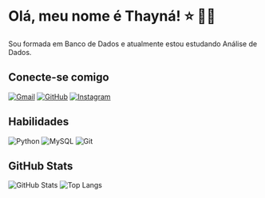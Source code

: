 # Olá, meu nome é Thayná! :star: :woman_technologist:
Sou formada em Banco de Dados e atualmente estou estudando Análise de Dados.
## Conecte-se comigo
[![Gmail](https://img.shields.io/badge/Gmail-4e0a6d?style=for-the-badge&logo=gmail&logoColor=fff)](mailto:thayna.cristina970@gmail.com)
[![GitHub](https://img.shields.io/badge/GitHub-4e0a6d?style=for-the-badge&logo=github&logoColor=fff)](https://github.com/thaynamarcelino)
[![Instagram](https://img.shields.io/badge/-Instagram-4e0a6d?style=for-the-badge&logo=instagram&logoColor=white)](https://www.instagram.com/itsthaynah/)
## Habilidades
![Python](https://img.shields.io/badge/python-4e0a6d?style=for-the-badge&logo=python&logoColor=fff)
![MySQL](https://img.shields.io/badge/MySQL-4e0a6d?style=for-the-badge&logo=mysql&logoColor=fff)
![Git](https://img.shields.io/badge/GIT-4e0a6d?style=for-the-badge&logo=git&logoColor=fff)

## GitHub Stats
![GitHub Stats](https://github-readme-stats.vercel.app/api?username=thaynamarcelino&theme=transparent&bg_color=4e0a6d&border_color=fff&show_icons=true&icon_color=fff&title_color=fff&text_color=fff&hide_title=true)
![Top Langs](https://github-readme-stats-git-masterrstaa-rickstaa.vercel.app/api/top-langs/?username=thaynamarcelino&layout=compact&bg_color=4e0a6d&border_color=fff&title_color=fff&text_color=fff)

